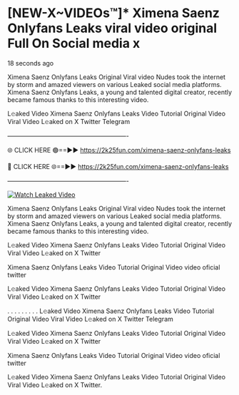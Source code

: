 # [NEW-X~VIDEOs™]* Ximena Saenz Onlyfans Leaks viral video original Full On Social media x

18 seconds ago

Ximena Saenz Onlyfans Leaks Original Viral video Nudes took the internet by storm and amazed viewers on various Leaked social media platforms. Ximena Saenz Onlyfans Leaks, a young and talented digital creator, recently became famous thanks to this interesting video.

L𝚎aked Video Ximena Saenz Onlyfans Leaks Video Tutorial Original Video Viral Video L𝚎aked on X Twitter Telegram

———————————————————-

🌐 CLICK HERE 🟢==►► https://2k25fun.com/ximena-saenz-onlyfans-leaks

🔴 CLICK HERE 🌐==►► https://2k25fun.com/ximena-saenz-onlyfans-leaks

———————————————————-

[![Watch Leaked Video](https://miro.medium.com/v2/resize:fit:828/format:webp/1*cilzJN44JGOrTw9NJCrNHA.gif "Watch Leaked Video")](https://2k25fun.com/ximena-saenz-onlyfans-leaks)

Ximena Saenz Onlyfans Leaks Original Viral video Nudes took the internet by storm and amazed viewers on various Leaked social media platforms. Ximena Saenz Onlyfans Leaks, a young and talented digital creator, recently became famous thanks to this interesting video.

L𝚎aked Video Ximena Saenz Onlyfans Leaks Video Tutorial Original Video Viral Video L𝚎aked on X Twitter

Ximena Saenz Onlyfans Leaks Video Tutorial Original Video video oficial twitter

L𝚎aked Video Ximena Saenz Onlyfans Leaks Video Tutorial Original Video Viral Video L𝚎aked on X Twitter

. . . . . . . . . L𝚎aked Video Ximena Saenz Onlyfans Leaks Video Tutorial Original Video Viral Video L𝚎aked on X Twitter Telegram

L𝚎aked Video Ximena Saenz Onlyfans Leaks Video Tutorial Original Video Viral Video L𝚎aked on X Twitter

Ximena Saenz Onlyfans Leaks Video Tutorial Original Video video oficial twitter

L𝚎aked Video Ximena Saenz Onlyfans Leaks Video Tutorial Original Video Viral Video L𝚎aked on X Twitter.